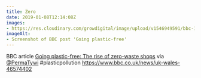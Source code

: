 ```yaml
---
title: Zero
date: 2019-01-08T12:14:08Z
images: 
- https://res.cloudinary.com/growdigital/image/upload/v1546949591/bbc-190108.png
imageAlt: 
- Screenshot of BBC post 'Going plastic-free'
---
```


BBC article [Going plastic-free: The rise of zero-waste shops](https://www.bbc.co.uk/news/uk-wales-46574402) via [@PermaTywi](https://twitter.com/PermaTywi) #plasticpollution <https://www.bbc.co.uk/news/uk-wales-46574402> 
